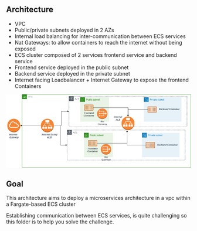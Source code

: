 


## Architecture

- VPC
- Public/private subnets deployed in 2 AZs
- Internal load balancing for inter-communication between ECS services
- Nat Gateways: to allow containers to reach the internet without being exposed
- ECS cluster composed of 2 services frontend service and backend service
- Frontend service deployed in the public subnet 
- Backend service deployed in the private subnet
- Internet facing Loadbalancer + Internet Gateway to expose the frontend Containers

![plot](./architecture.png)

## Goal 

This architecture aims to deploy a microservices architecture in a vpc within a Fargate-based ECS cluster

Establishing communication between ECS services, is quite challenging so this folder is to help you solve the challenge.
